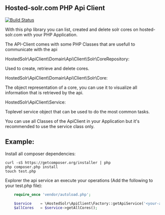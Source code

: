 Hosted-solr.com PHP Api Client
---------

[![Build Status](https://api.travis-ci.org/dkd/hosted_solr-php-api.svg)](https://travis-ci.org/dkd/hosted_solr-php-api)


With this php library you can list, created and delete solr cores on hosted-solr.com with your PHP Application.

The API-Client comes with some PHP Classes that are usefull to communicate with the api

HostedSolr\ApiClient\Domain\Api\Client\Solr\CoreRepository:

Used to create, retrieve and delete cores.

HostedSolr\ApiClient\Domain\Api\Client\Solr\Core:

The object representation of a core, you can use it to visualize all information that is retrieved by the api.

HostedSolr\ApiClient\Service:

Toplevel service object that can be used to do the most common tasks.

You can use all Classes of the ApiClient in your Application but it's recommended to use the service class only.


Example:
---------

Install all composer dependencies:

    curl -sS https://getcomposer.org/installer | php
    php composer.php install
    touch test.php


Explorer the api service an execute your operations (Add the following to your test.php file):

```php
    require_once 'vendor/autoload.php';

    $service    = \HostedSolr\ApiClient\Factory::getApiService('<your-api-token>','<your-secret-token>');
    $allCores   = $service->getAllCores();
```



